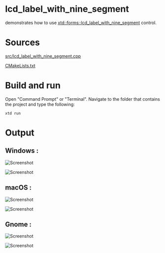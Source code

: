 # lcd_label_with_nine_segment

demonstrates how to use [xtd::forms::lcd_label_with_nine_segment](../../../src/xtd_forms/include/xtd/forms/lcd_label_with_nine_segment.hpp) control.

# Sources

[src/lcd_label_with_nine_segment.cpp](src/lcd_label_with_nine_segment.cpp)

[CMakeLists.txt](CMakeLists.txt)

# Build and run

Open "Command Prompt" or "Terminal". Navigate to the folder that contains the project and type the following:

```shell
xtd run
```

# Output

## Windows :

![Screenshot](../../../docs/pictures/examples/lcd_label_with_nine_segment_w.png)

![Screenshot](../../../docs/pictures/examples/lcd_label_with_nine_segment_wd.png)

## macOS :

![Screenshot](../../../docs/pictures/examples/lcd_label_with_nine_segment_m.png)

![Screenshot](../../../docs/pictures/examples/lcd_label_with_nine_segment_md.png)

## Gnome :

![Screenshot](../../../docs/pictures/examples/lcd_label_with_nine_segment_g.png)

![Screenshot](../../../docs/pictures/examples/lcd_label_with_nine_segment_gd.png)

